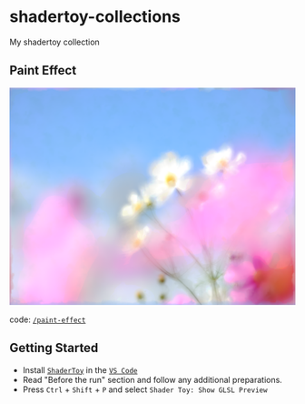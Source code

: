 # shadertoy-collections

My shadertoy collection

## Paint Effect

<img src="paint-effect/media/shadertoy.png" width="512"></img>  

code: [```/paint-effect```](https://github.com/TLabAltoh/shadertoy-collections/tree/master/paint-effect)

## Getting Started
- Install [```ShaderToy```](https://marketplace.visualstudio.com/items?itemName=stevensona.shader-toy) in the [```VS Code```](https://azure.microsoft.com/en-us/products/visual-studio-code)
- Read "Before the run" section and follow any additional preparations.
- Press ```Ctrl``` + ```Shift``` + ```P``` and select ```Shader Toy: Show GLSL Preview```
